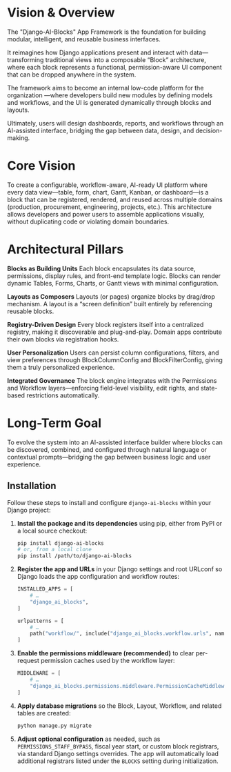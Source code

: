 # Vision & Overview
The "Django-AI-Blocks" App Framework is the foundation for building modular, intelligent, and reusable business interfaces.

It reimagines how Django applications present and interact with data—transforming traditional views into a composable “Block” architecture, where each block represents a functional, permission-aware UI component that can be dropped anywhere in the system.

The framework aims to become an internal low-code platform for the organization —where developers build new modules by defining models and workflows,
and the UI is generated dynamically through blocks and layouts.

Ultimately, users will design dashboards, reports, and workflows through an AI-assisted interface, bridging the gap between data, design, and decision-making.

# Core Vision
To create a configurable, workflow-aware, AI-ready UI platform where every data view—table, form, chart, Gantt, Kanban, or dashboard—is a block that can be registered, rendered, and reused across multiple domains (production, procurement, engineering, projects, etc.).
This architecture allows developers and power users to assemble applications visually, without duplicating code or violating domain boundaries.

# Architectural Pillars
**Blocks as Building Units**
Each block encapsulates its data source, permissions, display rules, and front-end template logic. Blocks can render dynamic Tables, Forms, Charts, or Gantt views with minimal configuration.

**Layouts as Composers**
Layouts (or pages) organize blocks by drag/drop mechanism. A layout is a “screen definition” built entirely by referencing reusable blocks.

**Registry-Driven Design**
Every block registers itself into a centralized registry, making it discoverable and plug-and-play. Domain apps contribute their own blocks via registration hooks.

**User Personalization**
Users can persist column configurations, filters, and view preferences through BlockColumnConfig and BlockFilterConfig, giving them a truly personalized experience.

**Integrated Governance**
The block engine integrates with the Permissions and Workflow layers—enforcing field-level visibility, edit rights, and state-based restrictions automatically.

# Long-Term Goal
To evolve the system into an AI-assisted interface builder where blocks can be discovered, combined, and configured through natural language or contextual prompts—bridging the gap between business logic and user experience.

## Installation

Follow these steps to install and configure `django-ai-blocks` within your Django project:

1. **Install the package and its dependencies** using pip, either from PyPI or a local source checkout:

   ```bash
   pip install django-ai-blocks
   # or, from a local clone
   pip install /path/to/django-ai-blocks
   ```

2. **Register the app and URLs** in your Django settings and root URLconf so Django loads the app configuration and workflow routes:

   ```python
   INSTALLED_APPS = [
       # …
       "django_ai_blocks",
   ]

   urlpatterns = [
       # …
       path("workflow/", include("django_ai_blocks.workflow.urls", namespace="workflow")),
   ]
   ```

3. **Enable the permissions middleware (recommended)** to clear per-request permission caches used by the workflow layer:

   ```python
   MIDDLEWARE = [
       # …
       "django_ai_blocks.permissions.middleware.PermissionCacheMiddleware",
   ]
   ```

4. **Apply database migrations** so the Block, Layout, Workflow, and related tables are created:

   ```bash
   python manage.py migrate
   ```

5. **Adjust optional configuration** as needed, such as `PERMISSIONS_STAFF_BYPASS`, fiscal year start, or custom block registrars, via standard Django settings overrides. The app will automatically load additional registrars listed under the `BLOCKS` setting during initialization.

